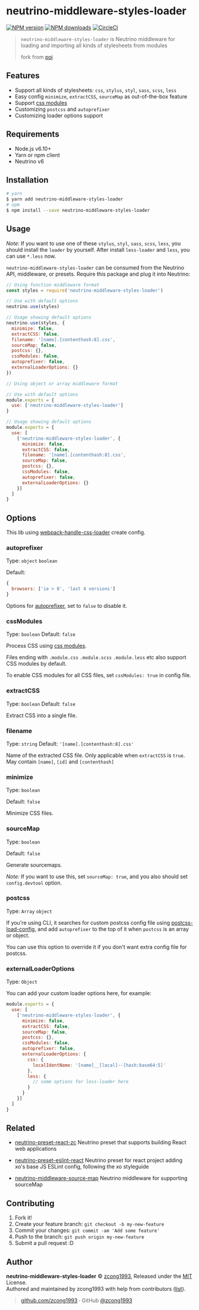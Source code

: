 # neutrino-middleware-styles-loader

[![NPM version](https://img.shields.io/npm/v/neutrino-middleware-styles-loader.svg?style=flat)](https://npmjs.com/package/neutrino-middleware-styles-loader) [![NPM downloads](https://img.shields.io/npm/dm/neutrino-middleware-styles-loader.svg?style=flat)](https://npmjs.com/package/neutrino-middleware-styles-loader) [![CircleCI](https://circleci.com/gh/zcong1993/neutrino-middleware-styles-loader/tree/master.svg?style=shield)](https://circleci.com/gh/zcong1993/neutrino-middleware-styles-loader/tree/master)

> `neutrino-middleware-styles-loader` is Neutrino middleware for loading and importing all kinds of stylesheets from modules
>
> fork from [poi](https://github.com/egoist/poi/blob/master/packages/poi/lib/css-loaders.js)

## Features

- Support all kinds of stylesheets: `css`, `stylus`, `styl`, `sass`, `scss`, `less`
- Easy config `minimize`, `extractCSS`, `sourceMap` as out-of-the-box feature
- Support [css modules](https://github.com/css-modules/css-modules)
- Customizing `postcss` and `autoprefixer`
- Customizing loader options support

## Requirements

- Node.js v6.10+
- Yarn or npm client
- Neutrino v6

## Installation

```bash
# yarn
$ yarn add neutrino-middleware-styles-loader
# npm
$ npm install --save neutrino-middleware-styles-loader
```

## Usage

*Note:* If you want to use one of these `stylus`, `styl`, `sass`, `scss`, `less`, you should install the `loader` by yourself. After install `less-loader` and `less`, you can use `*.less` now.

`neutrino-middleware-styles-loader` can be consumed from the Neutrino API, middleware, or presets. Require this package and plug it into Neutrino:

```js
// Using function middleware format
const styles = require('neutrino-middleware-styles-loader')

// Use with default options
neutrino.use(styles)

// Usage showing default options
neutrino.use(styles, {
  minimize: false,
  extractCSS: false,
  filename: '[name].[contenthash:8].css',
  sourceMap: false,
  postcss: {},
  cssModules: false,
  autoprefixer: false,
  externalLoaderOptions: {}
})
```

```js
// Using object or array middleware format

// Use with default options
module.exports = {
  use: ['neutrino-middleware-styles-loader']
}

// Usage showing default options
module.exports = {
  use: [
    ['neutrino-middleware-styles-loader', {
      minimize: false,
      extractCSS: false,
      filename: '[name].[contenthash:8].css',
      sourceMap: false,
      postcss: {},
      cssModules: false,
      autoprefixer: false,
      externalLoaderOptions: {}
    }]
  ]
}
```

## Options

This lib using [webpack-handle-css-loader](https://github.com/egoist/webpack-handle-css-loader) create config.

### autoprefixer

Type: `object` `boolean`

Default:
```js
{
  browsers: ['ie > 8', 'last 4 versions']
}
```

Options for [autoprefixer](https://github.com/postcss/autoprefixer), set to `false` to disable it.

### cssModules

Type: `boolean`
Default: `false`

Process CSS using [css modules](https://github.com/css-modules/css-modules).

Files ending with `.module.css` `.module.scss` `.module.less` etc also support CSS modules by default.

To enable CSS modules for all CSS files, set `cssModules: true` in config file.

### extractCSS

Type: `boolean`
Default: `false`

Extract CSS into a single file.

### filename

Type: `string`
Default: `'[name].[contenthash:8].css'`

Name of the extracted CSS file. Only applicable when `extractCSS` is `true`. May contain `[name]`, `[id]` and `[contenthash]`

### minimize

Type: `boolean`

Default: `false`

Minimize CSS files.

### sourceMap

Type: `boolean`

Default: `false`

Generate sourcemaps.

*Note:* If you want to use this, set `sourceMap: true`, and you also should set `config.devtool` option.

### postcss

Type: `Array` `object`

If you're using CLI, it searches for custom postcss config file using [postcss-load-config](https://github.com/michael-ciniawsky/postcss-load-config), and add `autoprefixer` to the top of it when `postcss` is an array or object.

You can use this option to override it if you don't want extra config file for postcss.

### externalLoaderOptions

Type: `Object`

You can add your custom loader options here, for example:

```js
module.exports = {
  use: [
    ['neutrino-middleware-styles-loader', {
      minimize: false,
      extractCSS: false,
      sourceMap: false,
      postcss: {},
      cssModules: false,
      autoprefixer: false,
      externalLoaderOptions: {
        css: {
          localIdentName: '[name]__[local]--[hash:base64:5]'
        },
        less: {
          // some options for less-loader here
        }
      }
    }]
  ]
}
```

## Related

- [neutrino-preset-react-zc](https://github.com/zcong1993/neutrino-preset-react-zc) Neutrino preset that supports building React web applications

- [neutrino-preset-eslint-react](https://github.com/zcong1993/neutrino-preset-eslint-react) Neutrino preset for react project adding xo's base JS ESLint config, following the xo styleguide

- [neutrino-middleware-source-map](https://github.com/zcong1993/neutrino-middleware-source-map) Neutrino middleware for supporting sourceMap

## Contributing

1. Fork it!
2. Create your feature branch: `git checkout -b my-new-feature`
3. Commit your changes: `git commit -am 'Add some feature'`
4. Push to the branch: `git push origin my-new-feature`
5. Submit a pull request :D


## Author

**neutrino-middleware-styles-loader** © [zcong1993](https://github.com/zcong1993), Released under the [MIT](./LICENSE) License.<br>
Authored and maintained by zcong1993 with help from contributors ([list](https://github.com/zcong1993/neutrino-middleware-styles-loader/contributors)).

> [github.com/zcong1993](https://github.com/zcong1993) · GitHub [@zcong1993](https://github.com/zcong1993)
